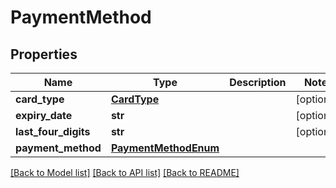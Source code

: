 # PaymentMethod

## Properties
Name | Type | Description | Notes
------------ | ------------- | ------------- | -------------
**card_type** | [**CardType**](CardType.md) |  | [optional] 
**expiry_date** | **str** |  | [optional] 
**last_four_digits** | **str** |  | [optional] 
**payment_method** | [**PaymentMethodEnum**](PaymentMethodEnum.md) |  | 

[[Back to Model list]](../README.md#documentation-for-models) [[Back to API list]](../README.md#documentation-for-api-endpoints) [[Back to README]](../README.md)


